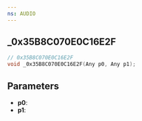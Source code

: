 ```yaml
---
ns: AUDIO
---
```

## _0x35B8C070E0C16E2F

```c
// 0x35B8C070E0C16E2F
void _0x35B8C070E0C16E2F(Any p0, Any p1);
```

## Parameters
* **p0**:
* **p1**:
